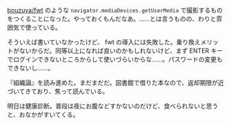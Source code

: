[bouzuya/fwt][] のような `navigator.mediaDevices.getUserMedia` で撮影するものをつくることになった。やっておくもんだなあ。……とは言うものの、わりと雰囲気で使っている。

そういえば書いていなかったけど、 fwt の導入には失敗した。乗り換えメリットがないからだ。同等以上になれば良いのかもしれないけど、まず ENTER キーでログインできないところからして使いづらいからな……。パスワードの変更もできないし……。

『組織論』を読み進めた。まだまだだ。図書館で借りた本なので、返却期限が近づいてきており、焦って読んでいる。

明日は健康診断。普段は夜にお腹などすかないのだけど、食べられないと思うと、おなかがすいてくる。

[bouzuya/fwt]: https://github.com/bouzuya/fwt
